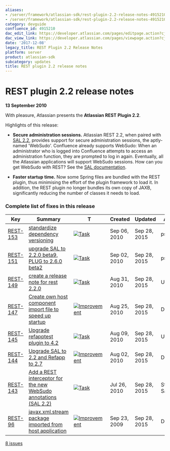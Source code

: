 ```yaml
---
aliases:
- /server/framework/atlassian-sdk/rest-plugin-2.2-release-notes-4915210.html
- /server/framework/atlassian-sdk/rest-plugin-2.2-release-notes-4915210.md
category: devguide
confluence_id: 4915210
dac_edit_link: https://developer.atlassian.com/pages/editpage.action?cjm=wozere&pageId=4915210
dac_view_link: https://developer.atlassian.com/pages/viewpage.action?cjm=wozere&pageId=4915210
date: '2017-12-08'
legacy_title: REST Plugin 2.2 Release Notes
platform: server
product: atlassian-sdk
subcategory: updates
title: REST plugin 2.2 release notes
---
```

# REST plugin 2.2 release notes

**13 September 2010**

With pleasure, Atlassian presents the **Atlassian REST Plugin 2.2**.

Highlights of this release:

-   **Secure administration sessions.** Atlassian REST 2.2, when paired with [SAL 2.2](https://developer.atlassian.com/pages/viewpage.action?pageId=5242917), provides support for secure administration sessions, the aptly-named 'WebSudo'. Confluence already supports WebSudo: When an administrator who is logged into Confluence attempts to access an administration function, they are prompted to log in again. Eventually, all the Atlassian applications will support WebSudo sessions. How can you get WebSudo with REST? See the [SAL documentation](/server/framework/atlassian-sdk/adding-websudo-support-to-your-plugin).

<!-- -->

-   **Faster startup time.** Now some Spring files are bundled with the REST plugin, thus minimising the effort of the plugin framework to load it. In addition, the REST plugin no longer bundles its own copy of JAXB, significantly reducing the number of classes it needs to load.

### Complete list of fixes in this release

| Key                                                                                                        | Summary                                                                                                                                                            | T                                                                                                                                                                                                                                                                                     | Created      | Updated      | Assignee      | Reporter       | P                                                                                                                                                | Status   | Resolution |     |
|------------------------------------------------------------------------------------------------------------|--------------------------------------------------------------------------------------------------------------------------------------------------------------------|---------------------------------------------------------------------------------------------------------------------------------------------------------------------------------------------------------------------------------------------------------------------------------------|--------------|--------------|---------------|----------------|--------------------------------------------------------------------------------------------------------------------------------------------------|----------|------------|-----|
| <a href="https://ecosystem.atlassian.net/browse/REST-153?src=confmacro" class="external-link">REST-153</a> | <a href="https://ecosystem.atlassian.net/browse/REST-153?src=confmacro" class="external-link">standardize dependency versioning</a>                                | <a href="https://ecosystem.atlassian.net/browse/REST-153?src=confmacro" class="external-link"><img src="https://ecosystem.atlassian.net/secure/viewavatar?size=xsmall&avatarId=15318&avatarType=issuetype" alt="Task" class="icon confluence-external-resource" /></a>        | Sep 06, 2010 | Sep 28, 2015 | psongsiritat  | psongsiritat   | <img src="https://ecosystem.atlassian.net/images/icons/priorities/major.svg" alt="Major" class="icon confluence-external-resource" width="16" /> | RESOLVED | Fixed      |     |
| <a href="https://ecosystem.atlassian.net/browse/REST-151?src=confmacro" class="external-link">REST-151</a> | <a href="https://ecosystem.atlassian.net/browse/REST-151?src=confmacro" class="external-link">upgrade SAL to 2.2.0 beta9, PLUG to 2.6.0 beta2</a>                  | <a href="https://ecosystem.atlassian.net/browse/REST-151?src=confmacro" class="external-link"><img src="https://ecosystem.atlassian.net/secure/viewavatar?size=xsmall&avatarId=15318&avatarType=issuetype" alt="Task" class="icon confluence-external-resource" /></a>        | Sep 02, 2010 | Sep 28, 2015 | psongsiritat  | psongsiritat   | <img src="https://ecosystem.atlassian.net/images/icons/priorities/major.svg" alt="Major" class="icon confluence-external-resource" />            | RESOLVED | Fixed      |     |
| <a href="https://ecosystem.atlassian.net/browse/REST-149?src=confmacro" class="external-link">REST-149</a> | <a href="https://ecosystem.atlassian.net/browse/REST-149?src=confmacro" class="external-link">create a release note for rest 2.2.0</a>                             | <a href="https://ecosystem.atlassian.net/browse/REST-149?src=confmacro" class="external-link"><img src="https://ecosystem.atlassian.net/secure/viewavatar?size=xsmall&avatarId=15318&avatarType=issuetype" alt="Task" class="icon confluence-external-resource" /></a>        | Aug 31, 2010 | Sep 28, 2015 | Unassigned    | psongsiritat   | <img src="https://ecosystem.atlassian.net/images/icons/priorities/major.svg" alt="Major" class="icon confluence-external-resource" />            | RESOLVED | Fixed      |     |
| <a href="https://ecosystem.atlassian.net/browse/REST-147?src=confmacro" class="external-link">REST-147</a> | <a href="https://ecosystem.atlassian.net/browse/REST-147?src=confmacro" class="external-link">Create own host component import file to speed up startup</a>        | <a href="https://ecosystem.atlassian.net/browse/REST-147?src=confmacro" class="external-link"><img src="https://ecosystem.atlassian.net/secure/viewavatar?size=xsmall&avatarId=15310&avatarType=issuetype" alt="Improvement" class="icon confluence-external-resource" /></a> | Aug 25, 2010 | Sep 28, 2015 | Don Brown     | Don Brown      | <img src="https://ecosystem.atlassian.net/images/icons/priorities/major.svg" alt="Major" class="icon confluence-external-resource" />            | RESOLVED | Fixed      |     |
| <a href="https://ecosystem.atlassian.net/browse/REST-145?src=confmacro" class="external-link">REST-145</a> | <a href="https://ecosystem.atlassian.net/browse/REST-145?src=confmacro" class="external-link">Upgrade refapptest plugin to 4.2</a>                                 | <a href="https://ecosystem.atlassian.net/browse/REST-145?src=confmacro" class="external-link"><img src="https://ecosystem.atlassian.net/secure/viewavatar?size=xsmall&avatarId=15318&avatarType=issuetype" alt="Task" class="icon confluence-external-resource" /></a>        | Aug 09, 2010 | Sep 28, 2015 | Unassigned    | psongsiritat   | <img src="https://ecosystem.atlassian.net/images/icons/priorities/major.svg" alt="Major" class="icon confluence-external-resource" />            | RESOLVED | Fixed      |     |
| <a href="https://ecosystem.atlassian.net/browse/REST-144?src=confmacro" class="external-link">REST-144</a> | <a href="https://ecosystem.atlassian.net/browse/REST-144?src=confmacro" class="external-link">Upgrade SAL to 2.2 and Refapp to 2.7</a>                             | <a href="https://ecosystem.atlassian.net/browse/REST-144?src=confmacro" class="external-link"><img src="https://ecosystem.atlassian.net/secure/viewavatar?size=xsmall&avatarId=15310&avatarType=issuetype" alt="Improvement" class="icon confluence-external-resource" /></a> | Aug 02, 2010 | Sep 28, 2015 | Don Brown     | Don Brown      | <img src="https://ecosystem.atlassian.net/images/icons/priorities/major.svg" alt="Major" class="icon confluence-external-resource" />            | RESOLVED | Fixed      |     |
| <a href="https://ecosystem.atlassian.net/browse/REST-143?src=confmacro" class="external-link">REST-143</a> | <a href="https://ecosystem.atlassian.net/browse/REST-143?src=confmacro" class="external-link">Add a REST interceptor for the new WebSudo annotations (SAL 2.2)</a> | <a href="https://ecosystem.atlassian.net/browse/REST-143?src=confmacro" class="external-link"><img src="https://ecosystem.atlassian.net/secure/viewavatar?size=xsmall&avatarId=15318&avatarType=issuetype" alt="Task" class="icon confluence-external-resource" /></a>        | Jul 26, 2010 | Sep 28, 2015 | Stefan Saasen | Stefan Saasen  | <img src="https://ecosystem.atlassian.net/images/icons/priorities/major.svg" alt="Major" class="icon confluence-external-resource" />            | RESOLVED | Fixed      |     |
| <a href="https://ecosystem.atlassian.net/browse/REST-96?src=confmacro" class="external-link">REST-96</a>   | <a href="https://ecosystem.atlassian.net/browse/REST-96?src=confmacro" class="external-link">javax.xml.stream package imported from host application</a>           | <a href="https://ecosystem.atlassian.net/browse/REST-96?src=confmacro" class="external-link"><img src="https://ecosystem.atlassian.net/secure/viewavatar?size=xsmall&avatarId=15310&avatarType=issuetype" alt="Improvement" class="icon confluence-external-resource" /></a>  | Sep 23, 2009 | Sep 28, 2015 | Don Brown     | Andreas Knecht | <img src="https://ecosystem.atlassian.net/images/icons/priorities/minor.svg" alt="Minor" class="icon confluence-external-resource" />            | RESOLVED | Fixed      |     |

<a href="https://ecosystem.atlassian.net/secure/IssueNavigator.jspa?reset=true&jqlQuery=project+%3D+REST+AND+fixVersion+%3D+2.2.0++&src=confmacro" class="external-link" title="View all matching issues in JIRA.">8 issues</a>
